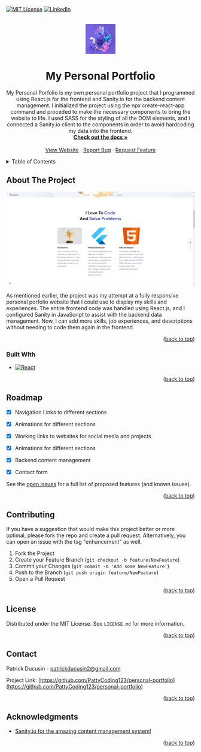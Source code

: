 <div id="top"></div>

<!-- PROJECT SHIELDS -->
<!--
*** Reference link notation in markdown. Look at the bottom of the file
*** for all links to the shields.
*** https://www.markdownguide.org/basic-syntax/#reference-style-links
-->
[![MIT License][license-shield]][license-url]
[![LinkedIn][linkedin-shield]][linkedin-url]

<!-- PROJECT LOGO -->
<br />
<div align="center">
  <a href="https://github.com/PattyCoding123/personal-portfolio">
    <img src="src/assets/about04.png" alt="Logo" width="80" height="80">
  </a>
  
<h1 align="center">My Personal Portfolio</h1>

  <p align="center">
    My Personal Porfolio is my own personal portfolio project that I programmed using React.js for the frontend and Sanity.io for the backend content management. I initialized the project using the npx create-react-app command and proceded to make the necessary components to bring the website to life. I used SASS for the styling of all the DOM elements, and I connected a Sanity.io client to the components in order to avoid hardcoding my data into the frontend.
    <br />
    <a href="https://github.com/PattyCoding123/personal-portfolio"><strong>Check out the docs »</strong></a>
    <br />
    <br />
    <a href="https://patrickducusinportfolio.com">View Website</a>
    ·
    <a href="https://github.com/PattyCoding123/personal-portfolio/issues">Report Bug</a>
    ·
    <a href="https://github.com/PattyCoding123/personal-portfolio/issues">Request Feature</a>
  </p>
</div>



<!-- TABLE OF CONTENTS -->
<details>
  <summary>Table of Contents</summary>
  <ol>
    <li>
      <a href="#about-the-project">About The Project</a>
      <ul>
        <li><a href="#built-with">Built With</a></li>
      </ul>
    </li>
    <li><a href="#roadmap">Roadmap</a></li>
    <li><a href="#contributing">Contributing</a></li>
    <li><a href="#license">License</a></li>
    <li><a href="#contact">Contact</a></li>
    <li><a href="#acknowledgments">Acknowledgments</a></li>
  </ol>
</details>



<!-- ABOUT THE PROJECT -->
## About The Project

[![Look at the live demo!][product-screenshot]](https://patrickducusinportfolio.com)

As mentioned earlier, the project was my attempt at a fully responsive personal porfolio website that I could use to display my skills and experiences. The entire frontend code was handled using React.js, and I configured Sanity in JavaScript to assist with the backend data management. Now, I can add more skills, job experiences, and descriptions without needing to code them again in the frontend.

<p align="right">(<a href="#top">back to top</a>)</p>



### Built With

* [![React][React.js]][React-url]
<p align="right">(<a href="#top">back to top</a>)</p>


<!-- ROADMAP -->
## Roadmap

- [x] Navigation Links to different sections
- [x] Animations for different sections
- [x] Working links to websites for social media and projects
- [x] Animations for different sections
- [x] Backend content management 
- [x] Contact form


See the [open issues](https://github.com/PattyCoding123/personal-portfolio/issues) for a full list of proposed features (and known issues).

<p align="right">(<a href="#top">back to top</a>)</p>


<!-- CONTRIBUTING -->
## Contributing

If you have a suggestion that would make this project better or more optimal, please fork the repo and create a pull request. Alternatively, you can open an issue with the tag "enhancement" as well.

1. Fork the Project
2. Create your Feature Branch (`git checkout -b feature/NewFeature`)
3. Commit your Changes (`git commit -m 'Add some NewFeature'`)
4. Push to the Branch (`git push origin feature/NewFeature`)
5. Open a Pull Request

<p align="right">(<a href="#top">back to top</a>)</p>



<!-- LICENSE -->
## License

Distributed under the MIT License. See `LICENSE.md` for more information.

<p align="right">(<a href="#top">back to top</a>)</p>



<!-- CONTACT -->
## Contact

Patrick Ducusin - patrickducusin2@gmail.com

Project Link: [https://github.com/PattyCoding123/personal-portfolio](https://github.com/PattyCoding123/personal-portfolio)

<p align="right">(<a href="#top">back to top</a>)</p>



<!-- ACKNOWLEDGMENTS -->
## Acknowledgments
* [Sanity.io for the amazing content management system!](https://www.sanity.io/)

<p align="right">(<a href="#top">back to top</a>)</p>



<!-- MARKDOWN LINKS & IMAGES -->
<!-- https://www.markdownguide.org/basic-syntax/#reference-style-links -->
[license-shield]: https://img.shields.io/github/license/PattyCoding123/personal-portfolio?color=%23808080&style=for-the-badge
[license-url]: https://github.com/PattyCoding123/personal-portfolio/blob/master/LICENSE.md
[linkedin-shield]: https://img.shields.io/badge/-LinkedIn-black.svg?style=for-the-badge&logo=linkedin&colorB=555
[linkedin-url]: https://www.linkedin.com/in/patrick-ducusin-879b25208/
[product-screenshot]: src/assets/demo.png
[React.js]: https://img.shields.io/badge/React-20232A?style=for-the-badge&logo=react&logoColor=61DAFB
[React-url]: https://reactjs.org/
